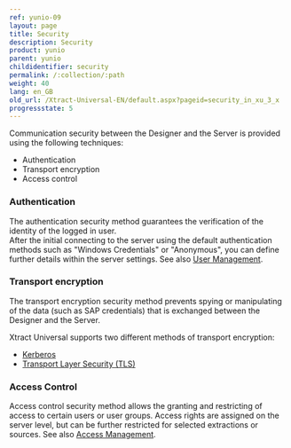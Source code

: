```yaml
---
ref: yunio-09
layout: page
title: Security 
description: Security
product: yunio
parent: yunio
childidentifier: security
permalink: /:collection/:path
weight: 40
lang: en_GB
old_url: /Xtract-Universal-EN/default.aspx?pageid=security_in_xu_3_x
progressstate: 5
---
```


Communication security between the Designer and the Server is provided using the following techniques:

- Authentication
- Transport encryption
- Access control

### Authentication 
The authentication security method guarantees the verification of the identity of the logged in user.  
After the initial connecting to the server using the default authentication methods such as "Windows Credentials" or "Anonymous", you can define 
further details within the server settings. See also [User Management](./security/user-management).


### Transport encryption
The transport encryption security method prevents spying or manipulating of the data (such as SAP credentials) that is exchanged between the Designer and the Server. 

Xtract Universal supports two different methods of transport encryption:
-	[Kerberos](https://msdn.microsoft.com/en-us/library/windows/desktop/aa374762(v=vs.85).aspx)
-	[Transport Layer Security (TLS)](https://docs.microsoft.com/en-us/windows/win32/secauthn/transport-layer-security-protocol)


### Access Control
Access control security method allows the granting and restricting of access to certain users or user groups. 
Access rights are assigned on the server level, but can be further restricted for selected extractions or sources.
See also [Access Management](./security/access-management).



